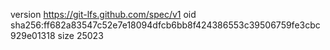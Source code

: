 version https://git-lfs.github.com/spec/v1
oid sha256:ff682a83547c52e7e18094dfcb6bb8f424386553c39506759fe3cbc929e01318
size 25023
